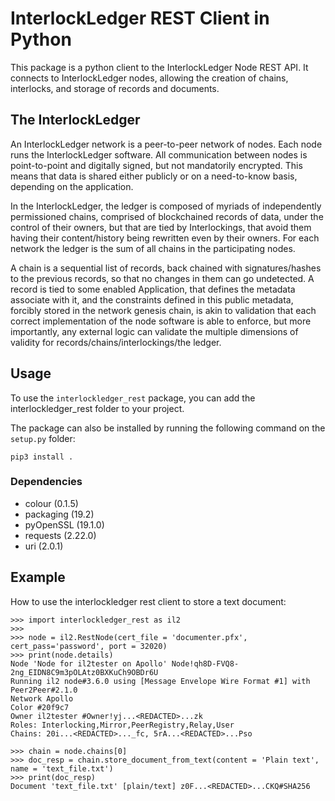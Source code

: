 
# InterlockLedger REST Client in Python

This package is a python client to the InterlockLedger Node REST API. It connects to InterlockLedger nodes, allowing the creation of chains, interlocks, and storage of records and documents.

## The InterlockLedger

An InterlockLedger network is a peer-to-peer network of nodes. Each node runs the InterlockLedger software.  All communication between nodes is point-to-point and digitally signed, but not mandatorily encrypted.  This means that data is shared either publicly or on a need-to-know basis, depending on the application.

In the InterlockLedger, the ledger is composed of myriads of independently permissioned chains, comprised of blockchained records of data, under the control of their owners, but that are tied by Interlockings, that avoid them having their content/history being rewritten even by their owners. For each network the ledger is the sum of all chains in the participating nodes. 

A chain is a sequential list of records, back chained with signatures/hashes to the previous records, so that no changes in them can go undetected. A record is tied to some enabled Application, that defines the metadata associate with it, and the constraints defined in this public metadata, forcibly stored in the network genesis chain, is akin to validation that each correct implementation of the node software is able to enforce, but more
importantly, any external logic can validate the multiple dimensions of validity for records/chains/interlockings/the ledger.

## Usage

To use the `interlockledger_rest` package, you can add the interlockledger_rest folder to your project.

The package can also be installed by running the following command on the `setup.py` folder:
```
pip3 install .
```

### Dependencies
* colour (0.1.5)
* packaging (19.2)
* pyOpenSSL (19.1.0)
* requests (2.22.0)
* uri (2.0.1)

## Example
How to use the interlockledger rest client to store a text document:

```
>>> import interlockledger_rest as il2
>>>
>>> node = il2.RestNode(cert_file = 'documenter.pfx', cert_pass='password', port = 32020)
>>> print(node.details)
Node 'Node for il2tester on Apollo' Node!qh8D-FVQ8-2ng_EIDN8C9m3pOLAtz0BXKuCh9OBDr6U
Running il2 node#3.6.0 using [Message Envelope Wire Format #1] with Peer2Peer#2.1.0
Network Apollo
Color #20f9c7
Owner il2tester #Owner!yj...<REDACTED>...zk
Roles: Interlocking,Mirror,PeerRegistry,Relay,User
Chains: 20i...<REDACTED>..._fc, 5rA...<REDACTED>...Pso

>>> chain = node.chains[0]
>>> doc_resp = chain.store_document_from_text(content = 'Plain text', name = 'text_file.txt')
>>> print(doc_resp)
Document 'text_file.txt' [plain/text] z0F...<REDACTED>...CKQ#SHA256

```